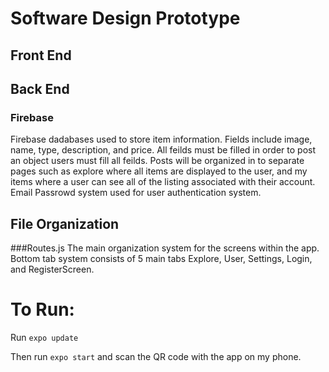 # Software Design Prototype
## Front End 
## Back End
### Firebase
Firebase dadabases used to store item information. Fields include image, name, type, description, and price. All feilds must be filled in order to post an object users must fill all feilds. 
Posts will be organized in to separate pages such as explore where all items are displayed to the user, and my items where a user can see all of the listing associated with their account. 
Email Passrowd system used for user authentication system. 
## File Organization 
###Routes.js
The main organization system for the screens within the app. Bottom tab system consists of 5 main tabs Explore, User, Settings, Login, and RegisterScreen. 

# To Run: 
Run `expo update`

Then run `expo start` and scan the QR code with the app on my phone. 

